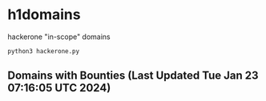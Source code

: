 # h1domains
hackerone "in-scope" domains

`python3 hackerone.py`
## Domains with Bounties (Last Updated Tue Jan 23 07:16:05 UTC 2024)
```

```

